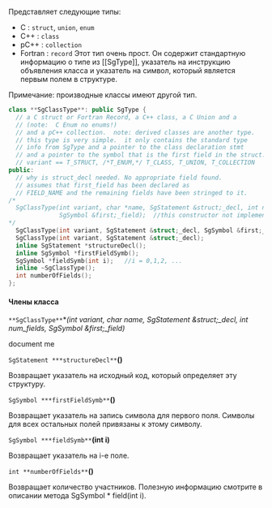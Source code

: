 Представляет следующие типы:

- C : `struct`, `union`, `enum`
- C++ : `class`
- pC++ : `collection`
- Fortran : `record`
Этот тип очень прост. Он содержит стандартную информацию о типе из [[SgType]], указатель на инструкцию объявления класса и указатель на символ, который является первым полем в структуре. 

Примечание: производные классы имеют другой тип.

```cpp
class **SgClassType**: public SgType {
  // a C struct or Fortran Record, a C++ class, a C Union and a 
  // (note:  C Enum no enums!)
  // and a pC++ collection.  note: derived classes are another type.
  // this type is very simple.  it only contains the standard type
  // info from SgType and a pointer to the class declaration stmt
  // and a pointer to the symbol that is the first field in the struct.
  // variant == T_STRUCT, /*T_ENUM,*/ T_CLASS, T_UNION, T_COLLECTION
public:
  // why is struct_decl needed. No appropriate field found.
  // assumes that first_field has been declared as
  // FIELD_NAME and the remaining fields have been stringed to it.
/*
  SgClassType(int variant, char *name, SgStatement &struct;_decl, int num_fields,
              SgSymbol &first;_field);  //this constructor not implemented BW
*/
  SgClassType(int variant, SgStatement &struct;_decl, SgSymbol &first;_field);
  SgClassType(int variant, SgStatement &struct;_decl);
  inline SgStatement *structureDecl();
  inline SgSymbol *firstFieldSymb();
  SgSymbol *fieldSymb(int i);   //i = 0,1,2, ...
  inline ~SgClassType();
  int numberOfFields();
};
```

#### Члены класса

`**SgClassType**`**(int variant, char *name, SgStatement &struct;_decl, int num_fields, SgSymbol &first;_field)**

document me

`SgStatement ***structureDecl**`**()**

Возвращает указатель на исходный код, который определяет эту структуру.

`SgSymbol ***firstFieldSymb**`**()**

Возвращает указатель на запись символа для первого поля. Символы для всех остальных полей привязаны к этому символу.

`SgSymbol ***fieldSymb**`**(int i)**

Возвращает указатель на i-е поле.

`int **numberOfFields**`**()**

Возвращает количество участников. Полезную информацию смотрите в описании метода SgSymbol \* field(int i).